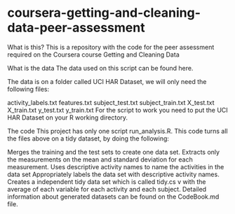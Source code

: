 # coursera-getting-and-cleaning-data-peer-assessment

What is this?
This is a repository with the code for the peer  assessment required on the Coursera course Getting and Cleaning Data

What is the data
The data used on this script can be found here.

The data is on a folder called UCI HAR Dataset, we will only need the following files:

activity_labels.txt
features.txt
subject_test.txt
subject_train.txt
X_test.txt
X_train.txt
y_test.txt
y_train.txt
For the script to work you need to put the UCI HAR Dataset on your R working directory.

The code
This project has only one script run_analysis.R. This code turns all the files above on a tidy dataset, by doing the following:

Merges the training and the test sets to create one data set.
Extracts only the measurements on the mean and standard deviation for each measurement.
Uses descriptive activity names to name the activities in the data set
Appropriately labels the data set with descriptive activity names.
Creates a independent tidy data set which is called tidy.cs v with the average of each variable for each activity and each subject.
Detailed information about generated datasets can be found on the CodeBook.md file.
